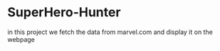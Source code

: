 # SuperHero-Hunter

in this project we fetch the data from marvel.com and display it on the webpage
